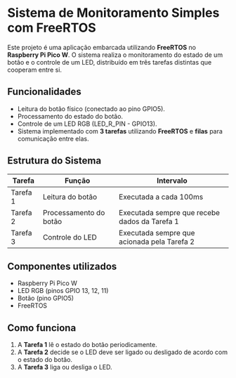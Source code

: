 # Sistema de Monitoramento Simples com FreeRTOS

Este projeto é uma aplicação embarcada utilizando **FreeRTOS** no **Raspberry Pi Pico W**. O sistema realiza o monitoramento do estado de um botão e o controle de um LED, distribuído em três tarefas distintas que cooperam entre si.

## Funcionalidades

- Leitura do botão físico (conectado ao pino GPIO5).
- Processamento do estado do botão.
- Controle de um LED RGB (LED_R_PIN - GPIO13).
- Sistema implementado com **3 tarefas** utilizando **FreeRTOS** e **filas** para comunicação entre elas.

## Estrutura do Sistema

| Tarefa     | Função                         | Intervalo                     |
|------------|--------------------------------|--------------------------------|
| Tarefa 1   | Leitura do botão               | Executada a cada 100ms         |
| Tarefa 2   | Processamento do botão         | Executada sempre que recebe dados da Tarefa 1 |
| Tarefa 3   | Controle do LED                | Executada sempre que acionada pela Tarefa 2 |

## Componentes utilizados

- Raspberry Pi Pico W
- LED RGB (pinos GPIO 13, 12, 11)
- Botão (pino GPIO5)
- FreeRTOS

## Como funciona

1. A **Tarefa 1** lê o estado do botão periodicamente.
2. A **Tarefa 2** decide se o LED deve ser ligado ou desligado de acordo com o estado do botão.
3. A **Tarefa 3** liga ou desliga o LED.
